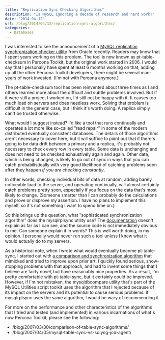 ```yaml
---
title: "Replication Sync Checking Algorithms"
description: "Is MySQL ignoring a decade of research and hard work?"
date: "2014-04-12"
url: /blog/2014/04/12/replication-sync-algorithms/
categories:
  - Databases
---
```


I was interested to see the announcement of a [MySQL replication synchronization
checker utility](http://utilsmysql.blogspot.com/2014/04/new-mysql-utility-replication.html) from Oracle recently. Readers may know that I spent years
working on this problem. The tool is now known as pt-table-checksum in Percona
Toolkit, but the original work started in 2006. I would say that I personally
have spent at least 6 months working on that; adding up all the other Percona
Toolkit developers, there might be several man-years of work invested. (I'm
not with Percona anymore.)

The pt-table-checksum tool has been reinvented about three times as I and others
learned more about the difficult and subtle problems involved. But if
it were still a project I worked on, I'd still not be happy with it. It causes
too much load on servers and does needless work. Solving that problem is
difficult in the general case, but I think it's worth doing. A replica simply
can't be trusted otherwise.

What would I suggest instead? I'd like a tool that runs continually and operates
a lot more like so-called "read repair" in some of the modern distributed
eventually consistent databases.  The details of those algorithms aren't
necessary to cover here, but it will suffice to point out that if there's going
to be data drift between a primary and a replica, it's probably not necessary to
check every row in every table.  Some data is unchanging and does not need to be
checked exhaustively again and again. Other data, which is being changed, is
likely to go out of sync in ways that you can catch probabilistically with very
good likelihood of catching problems soon after they happen *if you are checking
constantly*.

In other words, checking individual bits of data at random, adding barely
noticeable load to the server, and operating continually, will almost certainly
catch problems pretty soon, especially if you focus on the data that's most
likely to change. (Someone smarter than I can probably do the calculations and
prove or disprove my assertion. I have no plans to implement this myself, so
it's not something I want to spend time on.)

So this brings up the question, what "sophisticated synchronization algorithm"
does the mysqlrplsync utility use? The [documentation](http://dev.mysql.com/doc/mysql-utilities/1.4/en/mysqlrplsync.html) doesn't explain as far as I
can see, and the source code is not immediately obvious to me. Can someone
explain it in words?  This is well worth doing, in my opinion. I personally
would never run such a tool unless I knew what it would actually do to my
servers.

As a historical note, when I wrote what would eventually become pt-table-sync, I
started out with [a comparison and synchronization algorithm](/blog/2007/03/05/an-algorithm-to-find-and-resolve-data-differences-between-mysql-tables/) that mimicked and
tried to improve upon prior art. I quickly found serious, show-stopping problems
with that approach, and had to invent some things that I believe are fairly
novel, but have reasonably nice properties. As a result, I'm pretty comfortable
with pt-table-sync, but it certainly could be improved. However, if I'm not
mistaken, the mysqldbcompare utility that's part of the MySQL Utilities script
toolkit uses the algorithm that I rejected because of its impact on the servers
and its potential to cause serious problems. If mysqlrplsync uses the same
algorithm, I would be wary of recommending it.

For more on the performance and other characteristics of the algorithms that I
tried and tested (and implemented) in various incarnations of what's now Percona
Toolkit, please see the following:

* /blog/2007/03/30/comparison-of-table-sync-algorithms/
* /blog/2007/04/05/mysql-table-sync-vs-sqlyog-job-agent/


